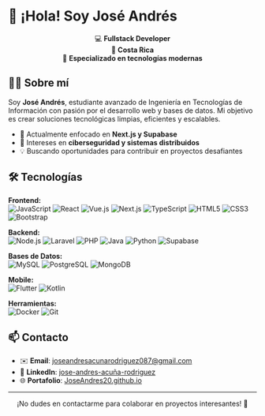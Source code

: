 # 👋 ¡Hola! Soy José Andrés

<div align="center">

💻 **Fullstack Developer**  
📍 **Costa Rica**  
🚀 **Especializado en tecnologías modernas**

</div>

## 🧑‍💻 Sobre mí

Soy **José Andrés**, estudiante avanzado de Ingeniería en Tecnologías de Información con pasión por el desarrollo web y bases de datos. Mi objetivo es crear soluciones tecnológicas limpias, eficientes y escalables.

- 🔭 Actualmente enfocado en **Next.js y Supabase**
- 🌱 Intereses en **ciberseguridad y sistemas distribuidos**
- 💡 Buscando oportunidades para contribuir en proyectos desafiantes

## 🛠️ Tecnologías

**Frontend:**  
![JavaScript](https://img.shields.io/badge/JavaScript-F7DF1E?style=flat&logo=javascript&logoColor=black)
![React](https://img.shields.io/badge/React-61DAFB?style=flat&logo=react&logoColor=black)
![Vue.js](https://img.shields.io/badge/Vue.js-4FC08D?style=flat&logo=vue.js&logoColor=white)
![Next.js](https://img.shields.io/badge/Next.js-000000?style=flat&logo=next.js&logoColor=white)
![TypeScript](https://img.shields.io/badge/TypeScript-3178C6?style=flat&logo=typescript&logoColor=white)
![HTML5](https://img.shields.io/badge/HTML5-E34F26?style=flat&logo=html5&logoColor=white)
![CSS3](https://img.shields.io/badge/CSS3-1572B6?style=flat&logo=css3&logoColor=white)
![Bootstrap](https://img.shields.io/badge/Bootstrap-7952B3?style=flat&logo=bootstrap&logoColor=white)

**Backend:**  
![Node.js](https://img.shields.io/badge/Node.js-339933?style=flat&logo=node.js&logoColor=white)
![Laravel](https://img.shields.io/badge/Laravel-FF2D20?style=flat&logo=laravel&logoColor=white)
![PHP](https://img.shields.io/badge/PHP-777BB4?style=flat&logo=php&logoColor=white)
![Java](https://img.shields.io/badge/Java-007396?style=flat&logo=java&logoColor=white)
![Python](https://img.shields.io/badge/Python-3776AB?style=flat&logo=python&logoColor=white)
![Supabase](https://img.shields.io/badge/Supabase-3ECF8E?style=flat&logo=supabase&logoColor=white)

**Bases de Datos:**  
![MySQL](https://img.shields.io/badge/MySQL-4479A1?style=flat&logo=mysql&logoColor=white)
![PostgreSQL](https://img.shields.io/badge/PostgreSQL-4169E1?style=flat&logo=postgresql&logoColor=white)
![MongoDB](https://img.shields.io/badge/MongoDB-47A248?style=flat&logo=mongodb&logoColor=white)

**Mobile:**  
![Flutter](https://img.shields.io/badge/Flutter-02569B?style=flat&logo=flutter&logoColor=white)
![Kotlin](https://img.shields.io/badge/Kotlin-7F52FF?style=flat&logo=kotlin&logoColor=white)

**Herramientas:**  
![Docker](https://img.shields.io/badge/Docker-2496ED?style=flat&logo=docker&logoColor=white)
![Git](https://img.shields.io/badge/Git-F05032?style=flat&logo=git&logoColor=white)

## 📫 Contacto

- ✉️ **Email**: joseandresacunarodriguez087@gmail.com  
- 💼 **LinkedIn**: [jose-andres-acuña-rodriguez](https://linkedin.com/in/jose-andres-acuña-rodriguez)  
- 🌐 **Portafolio**: [JoseAndres20.github.io](https://JoseAndres20.github.io)  

---

<div align="center">

¡No dudes en contactarme para colaborar en proyectos interesantes! 🚀

</div>
